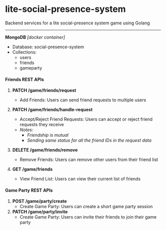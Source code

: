 # lite-social-presence-system
Backend services for a lite social-presence system game using Golang

<hr>

**MongoDB** <i>[docker container]</i> 
   - Database: social-presence-system
   - Collections:
      -  users
      -  friends
      -  gameparty

<h4>Friends REST APIs</h4>

1. **PATCH /game/friends/request**
   - Add Friends: Users can send friend requests to multiple users

2. **PATCH /game/friends/handle-request**
   - Accept/Reject Friend Requests: Users can accept or reject friend requests they receive
   - <i>Notes:
       - Friendship is mutual
       - Sending same status for all the friend IDs in the request data</i>

3. **DELETE /game/friends/remove**
   - Remove Friends: Users can remove other users from their friend list

5. **GET /game/friends**
   - View Friend List: Users can view their current list of friends

<h4>Game Party REST APIs</h4>

1. **POST /game/party/create**
   - Create Game Party: Users can create a short game party session
2. **PATCH /game/party/invite**
   - Create Game Party: Users can invite their friends to join their game party
